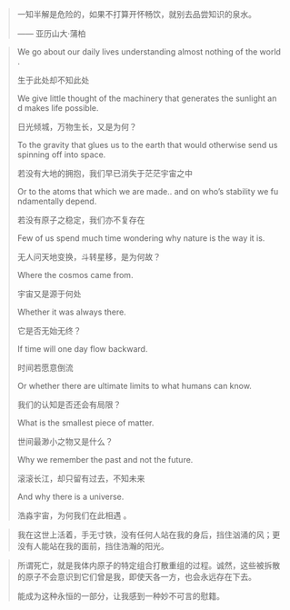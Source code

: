 > 一知半解是危险的，如果不打算开怀畅饮，就别去品尝知识的泉水。
>
> —— 亚历山大·蒲柏



> We go about our daily lives understanding almost nothing of the world.
>
>  生于此处却不知此处 
>
> We give little thought of the machinery that generates the sunlight and makes life possible.
>
>  日光倾城，万物生长，又是为何？ 
>
> To the gravity that glues us to the earth that would otherwise send us spinning off into space.
>
>  若没有大地的拥抱，我们早已消失于茫茫宇宙之中 
>
> Or to the atoms that which we are made.. and on who’s stability we fundamentally depend.
>
>  若没有原子之稳定，我们亦不复存在 
>
> Few of us spend much time wondering why nature is the way it is.
>
>  无人问天地变换，斗转星移，是为何故？
>
> Where the cosmos came from. 
>
> 宇宙又是源于何处
>
>  Whether it was always there.
>
>  它是否无始无终？
>
>  If time will one day flow backward.
>
>  时间若愿意倒流
>
>  Or whether there are ultimate limits to what humans can know. 
>
> 我们的认知是否还会有局限？
>
>  What is the smallest piece of matter.
>
>  世间最渺小之物又是什么？
>
>  Why we remember the past and not the future.
>
>  滚滚长江，却只留有过去，不知未来
>
>  And why there is a universe.
>
>  浩淼宇宙，为何我们在此相遇 。



> 我在这世上活着，手无寸铁，没有任何人站在我的身后，挡住汹涌的风；更没有人能站在我的面前，挡住浩瀚的阳光。



> 所谓死亡，就是我体内原子的特定组合打散重组的过程。诚然，这些被拆散的原子不会意识到它们曾是我，即使天各一方，也会永远存在下去。
>
> 能成为这种永恒的一部分，让我感到一种妙不可言的慰籍。